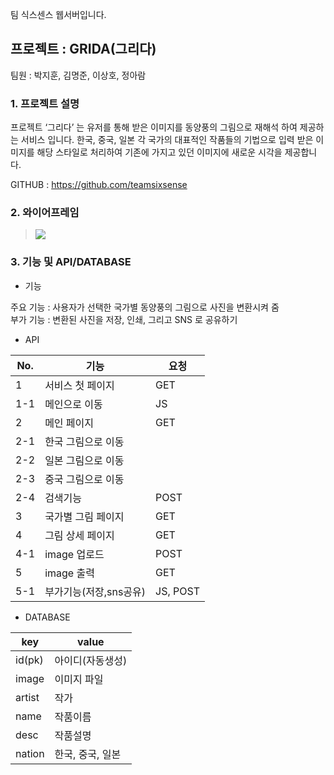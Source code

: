 팀 식스센스 웹서버입니다.

## 프로젝트 : GRIDA(그리다)
팀원 : 박지훈, 김명준, 이상호, 정아람

### 1. 프로젝트 설명
    
프로젝트 ‘그리다’ 는 유저를 통해 받은 이미지를 동양풍의 그림으로 재해석 하여 제공하는 서비스 입니다. 한국, 중국, 일본 각 국가의 대표적인 작품들의 기법으로 입력 받은 이미지를 해당 스타일로 처리하여 기존에 가지고 있던 이미지에 새로운 시각을 제공합니다.
    
GITHUB : https://github.com/teamsixsense
    
### 2. 와이어프레임
> ![](https://images.velog.io/images/grolar812/post/adf5b4d8-4ba8-49f0-a3fc-022dfc10d3d9/image.png)

### 3. 기능 및 API/DATABASE

- 기능 

주요 기능 : 사용자가 선택한 국가별 동양풍의 그림으로 사진을 변환시켜 줌    
부가 기능 : 변환된 사진을 저장, 인쇄, 그리고 SNS 로 공유하기

- API

| No. | 기능                   | 요청     |
|-----|------------------------|----------|
| 1   | 서비스 첫 페이지       | GET      |
| 1-1 | 메인으로 이동          | JS       |
| 2   | 메인 페이지            | GET      |
| 2-1 | 한국 그림으로 이동     |          |
| 2-2 | 일본 그림으로 이동     |          |
| 2-3 | 중국 그림으로 이동     |          |
| 2-4 | 검색기능               | POST     |
| 3   | 국가별 그림 페이지     | GET      |
| 4   | 그림 상세 페이지       | GET      |
| 4-1 | image 업로드           | POST     |
| 5   | image 출력             | GET      |
| 5-1 | 부가기능(저장,sns공유) | JS, POST |

- DATABASE


| key    | value            |
|--------|------------------|
| id(pk) | 아이디(자동생성) |
| image  | 이미지 파일      |
| artist | 작가             |
| name   | 작품이름         |
| desc   | 작품설명         |
| nation | 한국, 중국, 일본 |
